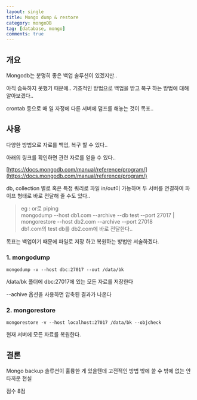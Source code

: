 ```yaml
---
layout: single
title: Mongo dump & restore
category: mongoDB
tag: [database, mongo]
comments: true
---
```


## 개요

Mongodb는 분명히 좋은 백업 솔루션이 있겠지만..

아직 습득하지 못했기 때문에.. 기초적인 방법으로 백업을 받고 복구 하는 방법에 대해 알아보겠다..

crontab 등으로 매 일 자정에 다른 서버에 덤프를 해놓는 것이 목표..

## 사용

다양한 방법으로 자료를 백업, 복구 할 수 있다..

아래의 링크를 확인하면 관련 자료를 얻을 수 있다..

[https://docs.mongodb.com/manual/reference/program/](https://docs.mongodb.com/manual/reference/program/)

db, collection 별로 혹은 특정 쿼리로 파일 in/out이 가능하며 두 서버를 연결하여 파이프 형태로 바로 전달해 줄 수도 있다..
 
> eg : or로 piping  
mongodump --host db1.com --archive --db test --port 27017 | mongorestore --host db2.com --archive --port 27018    
db1.com의 test db를 db2.com에 바로 전달한다..

목표는 백업이기 때문에 파일로 저장 하고 복원하는 방법만 서술하겠다.

### 1. mongodump

```text
mongodump -v --host dbc:27017 --out /data/bk
```

/data/bk 폴더에 dbc:27017에 있는 모든 자료를 저장한다

--achive 옵션을 사용하면 압축된 결과가 나온다

### 2. mongorestore

```text
mongorestore -v --host localhost:27017 /data/bk --objcheck
```

현재 서버에 모든 자료를 복원한다.

## 결론

Mongo backup 솔루션이 훌륭한 게 있을텐데 고전적인 방법 밖에 쓸 수 밖에 없는 안타까운 현실

점수 8점